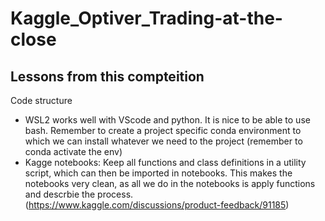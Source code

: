 # Kaggle_Optiver_Trading-at-the-close

## Lessons from this compteition

Code structure
- WSL2 works well with VScode and python. It is nice to be able to use bash. Remember to create a project specific conda environment to which we can install whatever we need to the project (remember to conda activate the env)
- Kagge notebooks: Keep all functions and class definitions in a utility script, which can then be imported in notebooks. This makes the notebooks very clean, as all we do in the notebooks is apply functions and descrbie the process. (https://www.kaggle.com/discussions/product-feedback/91185)